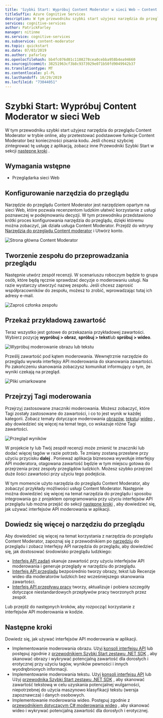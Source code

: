 ```yaml
---
title: 'Szybki Start: Wypróbuj Content Moderator w sieci Web — Content Moderator'
titleSuffix: Azure Cognitive Services
description: W tym przewodniku szybki start użyjesz narzędzia do przeglądu Content Moderator w trybie online, aby przetestować podstawowe funkcje Content Moderator bez konieczności pisania kodu.
services: cognitive-services
author: PatrickFarley
manager: nitinme
ms.service: cognitive-services
ms.subservice: content-moderator
ms.topic: quickstart
ms.date: 07/03/2019
ms.author: pafarley
ms.openlocfilehash: bb4fc076d01c1108278cea0cebba958b4ea94660
ms.sourcegitcommit: 38251963cf3b8c9373929e071b50fd9049942b37
ms.translationtype: MT
ms.contentlocale: pl-PL
ms.lasthandoff: 10/29/2019
ms.locfileid: "73044051"
---
```

# <a name="quickstart-try-content-moderator-on-the-web"></a>Szybki Start: Wypróbuj Content Moderator w sieci Web

W tym przewodniku szybki start użyjesz narzędzia do przeglądu Content Moderator w trybie online, aby przetestować podstawowe funkcje Content Moderator bez konieczności pisania kodu. Jeśli chcesz szybciej zintegrować tę usługę z aplikacją, zobacz inne Przewodniki Szybki Start w sekcji [następne kroki](#next-steps) .

## <a name="prerequisites"></a>Wymagania wstępne

- Przeglądarka sieci Web

## <a name="set-up-the-review-tool"></a>Konfigurowanie narzędzia do przeglądu
Narzędzie do przeglądu Content Moderator jest narzędziem opartym na sieci Web, które pozwala recenzentom ludzkim ułatwić korzystanie z usługi poznawczej w podejmowaniu decyzji. W tym przewodniku przedstawiono krótki proces konfigurowania narzędzia do przeglądu, dzięki któremu można zobaczyć, jak działa usługa Content Moderator. Przejdź do witryny [Narzędzia do przeglądu Content moderator](https://contentmoderator.cognitive.microsoft.com/) i Utwórz konto.

![Strona główna Content Moderator](images/homepage.PNG)

## <a name="create-a-review-team"></a>Tworzenie zespołu do przeprowadzania przeglądu

Następnie utwórz zespół recenzji. W scenariuszu roboczym będzie to grupa osób, które będą ręcznie sprawdzać decyzje o moderowaniu usługi. Na razie wystarczy utworzyć nazwę zespołu. Jeśli chcesz zaprosić współpracowników do zespołu, możesz to zrobić, wprowadzając tutaj ich adresy e-mail.

![Zaproś członka zespołu](images/QuickStart-2-small.png)

## <a name="upload-sample-content"></a>Przekaż przykładową zawartość

Teraz wszystko jest gotowe do przekazania przykładowej zawartości. Wybierz pozycję **wypróbuj > obraz**, **spróbuj > tekst**lub **spróbuj > wideo**.

![Wypróbuj moderowanie obrazu lub tekstu](images/tryimagesortext.png)

Prześlij zawartość pod kątem moderowania. Wewnętrznie narzędzie do przeglądu wywoła interfejsy API moderowania do skanowania zawartości. Po zakończeniu skanowania zobaczysz komunikat informujący o tym, że wyniki czekają na przegląd.

![Pliki umiarkowane](images/submitted.png)

## <a name="review-moderation-tags"></a>Przejrzyj Tagi moderowania

Przejrzyj zastosowane znaczniki moderowania. Możesz zobaczyć, które Tagi zostały zastosowane do zawartości, i co to jest wynik w każdej kategorii. Zobacz tematy dotyczące moderowania [obrazów](image-moderation-api.md), [tekstu](text-moderation-api.md)i [wideo](video-moderation-api.md) , aby dowiedzieć się więcej na temat tego, co wskazuje różne Tagi zawartości.

![Przegląd wyników](images/reviewresults_text.png)

W projekcie ty lub Twój zespół recenzji może zmienić te znaczniki lub dodać więcej tagów w razie potrzeb. Te zmiany zostaną przesłane przy użyciu przycisku **dalej** . Ponieważ aplikacja biznesowa wywołuje interfejsy API moderatora, otagowana zawartość będzie w tym miejscu gotowa do przejrzenia przez zespoły przeglądów ludzkich. Możesz szybko przejrzeć duże ilości zawartości przy użyciu tego podejścia.

W tym momencie użyto narzędzia do przeglądu Content Moderator, aby zobaczyć przykłady możliwości usługi Content Moderator. Następnie można dowiedzieć się więcej na temat narzędzia do przeglądu i sposobu integrowania go z projektem oprogramowania przy użyciu interfejsów API przeglądu lub można przejść do sekcji [następne kroki](#next-steps) , aby dowiedzieć się, jak używać interfejsów API moderowania w aplikacji.

## <a name="learn-more-about-the-review-tool"></a>Dowiedz się więcej o narzędziu do przeglądu

Aby dowiedzieć się więcej na temat korzystania z narzędzia do przeglądu Content Moderator, zapoznaj się z przewodnikiem po [narzędziu](Review-Tool-User-Guide/human-in-the-loop.md) do przeglądu i zobacz Interfejsy API narzędzia do przeglądu, aby dowiedzieć się, jak dostosować środowisko przeglądu ludzkiego:
- [Interfejs API zadań](try-review-api-job.md) skanuje zawartość przy użyciu interfejsów API moderowania i generuje przeglądy w narzędziu do przeglądu. 
- [Interfejs API przeglądu](try-review-api-review.md) bezpośrednio tworzy obrazy, tekst lub Recenzje wideo dla moderatorów ludzkich bez wcześniejszego skanowania zawartości. 
- [Interfejs API przepływu pracy](try-review-api-workflow.md) tworzy, aktualizuje i pobiera szczegóły dotyczące niestandardowych przepływów pracy tworzonych przez zespół.

Lub przejdź do następnych kroków, aby rozpocząć korzystanie z interfejsów API moderowania w kodzie.

## <a name="next-steps"></a>Następne kroki

Dowiedz się, jak używać interfejsów API moderowania w aplikacji.
- Implementowanie moderowania obrazu. Użyj [konsoli interfejsu API](try-image-api.md) lub postępuj zgodnie z [przewodnikiem Szybki Start zestawu .NET SDK](dotnet-sdk-quickstart.md) , aby skanować obrazy i wykrywać potencjalną zawartość dla dorosłych i erotycznej przy użyciu tagów, wyników pewności i innych wyodrębnionych informacji.
- Implementowanie moderowania tekstu. Użyj [konsoli interfejsu API](try-text-api.md) lub Użyj [przewodnika Szybki Start zestawu .NET SDK](dotnet-sdk-quickstart.md) , aby skanować zawartość tekstową w celu uzyskania potencjalnej wulgarności, niepotrzebnej do użycia maszynowo klasyfikacji tekstu (wersja zapoznawcza) i danych osobowych.
- Implementowanie moderowania wideo. Postępuj zgodnie z [przewodnikiem dotyczącym C# moderowania wideo](video-moderation-api.md) , aby skanować wideo i wykrywać potencjalną zawartość dla dorosłych i erotycznej. 
